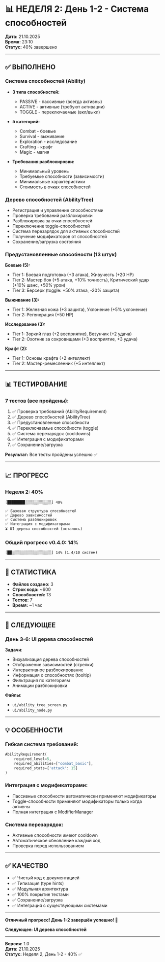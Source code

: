 # 📊 НЕДЕЛЯ 2: День 1-2 - Система способностей

**Дата:** 21.10.2025  
**Время:** 23:10  
**Статус:** 40% завершено

---

## ✅ ВЫПОЛНЕНО

### Система способностей (Ability)
- **3 типа способностей:**
  - PASSIVE - пассивные (всегда активны)
  - ACTIVE - активные (требуют активации)
  - TOGGLE - переключаемые (вкл/выкл)

- **5 категорий:**
  - Combat - боевые
  - Survival - выживание
  - Exploration - исследование
  - Crafting - крафт
  - Magic - магия

- **Требования разблокировки:**
  - Минимальный уровень
  - Требуемые способности (зависимости)
  - Минимальные характеристики
  - Стоимость в очках способностей

### Дерево способностей (AbilityTree)
- Регистрация и управление способностями
- Проверка требований разблокировки
- Разблокировка за очки способностей
- Переключение toggle-способностей
- Система перезарядок для активных способностей
- Получение модификаторов от способностей
- Сохранение/загрузка состояния

### Предустановленные способности (13 штук)

**Боевые (5):**
- Tier 1: Боевая подготовка (+3 атака), Живучесть (+20 HP)
- Tier 2: Мастер боя (+5 атака, +10% точность), Критический удар (+10% шанс, +50% урон)
- Tier 3: Берсерк (toggle: +50% атака, -20% защита)

**Выживание (3):**
- Tier 1: Железная кожа (+3 защита), Уклонение (+5% уклонение)
- Tier 2: Регенерация (+50 HP)

**Исследование (3):**
- Tier 1: Зоркий глаз (+2 восприятие), Везунчик (+2 удача)
- Tier 2: Охотник за сокровищами (+3 восприятие, +3 удача)

**Крафт (2):**
- Tier 1: Основы крафта (+2 интеллект)
- Tier 2: Мастер-ремесленник (+5 интеллект)

---

## 📊 ТЕСТИРОВАНИЕ

### 7 тестов (все пройдены):
1. ✅ Проверка требований (AbilityRequirement)
2. ✅ Дерево способностей (AbilityTree)
3. ✅ Предустановленные способности
4. ✅ Переключаемые способности (toggle)
5. ✅ Система перезарядок (cooldowns)
6. ✅ Интеграция с модификаторами
7. ✅ Сохранение/загрузка

**Результат:** Все тесты пройдены успешно ✅

---

## 📈 ПРОГРЕСС

### Неделя 2: 40%
```
[████████░░░░░░░░░░░░] 40%

✅ Базовая структура способностей
✅ Дерево зависимостей
✅ Система разблокировок
✅ Интеграция с модификаторами
⏳ UI дерева способностей (осталось)
```

### Общий прогресс v0.4.0: 14%
```
[██░░░░░░░░░░░░░░░░░░] 14% (1.4/10 систем)
```

---

## 📝 СТАТИСТИКА

- **Файлов создано:** 3
- **Строк кода:** ~600
- **Способностей:** 13
- **Тестов:** 7
- **Время:** ~1 час

---

## 🎯 СЛЕДУЮЩЕЕ

### День 3-6: UI дерева способностей

**Задачи:**
- Визуализация дерева способностей
- Отображение зависимостей (стрелки)
- Интерактивное разблокирование
- Информация о способностях (tooltip)
- Фильтрация по категориям
- Анимации разблокировки

**Файлы:**
- `ui/ability_tree_screen.py`
- `ui/ability_node.py`

---

## 💡 ОСОБЕННОСТИ

### Гибкая система требований:
```python
AbilityRequirement(
    required_level=5,
    required_abilities=["combat_basic"],
    required_stats={'attack': 15}
)
```

### Интеграция с модификаторами:
- Пассивные способности автоматически применяют модификаторы
- Toggle-способности применяют модификаторы только когда активны
- Полная интеграция с ModifierManager

### Система перезарядок:
- Активные способности имеют cooldown
- Автоматическое обновление каждый ход
- Проверка перед использованием

---

## ✅ КАЧЕСТВО

- ✅ Чистый код с документацией
- ✅ Типизация (type hints)
- ✅ Модульная архитектура
- ✅ 100% покрытие тестами
- ✅ Сохранение/загрузка
- ✅ Интеграция с существующими системами

---

**Отличный прогресс! День 1-2 завершён успешно! 🚀**

**Следующее: UI дерева способностей**

---

**Версия:** 1.0  
**Дата:** 21.10.2025  
**Статус:** Неделя 2, День 1-2 - 40% ✅
